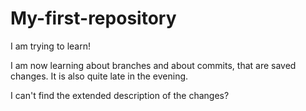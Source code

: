 # My-first-repository
I am trying to learn!

I am now learning about branches and about commits, that are saved changes.
It is also quite late in the evening.


I can't find the extended description of the changes?
